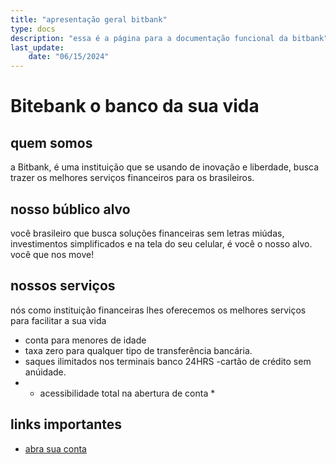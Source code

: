 ```yaml
---
title: "apresentação geral bitbank"
type: docs
description: "essa é a página para a documentação funcional da bitbank"
last_update: 
    date: "06/15/2024"
---
```


# Bitebank o banco da sua vida
## quem somos
a Bitbank, é uma instituição que se usando de inovação e liberdade, busca trazer os melhores serviços financeiros para os brasileiros.

## nosso búblico alvo
você brasileiro que busca soluções financeiras sem letras miúdas, investimentos simplificados e na tela do seu celular, é você o nosso alvo. você que nos move!

## nossos serviços
nós como instituição financeiras lhes oferecemos os melhores serviços para facilitar a sua vida
- conta para menores de idade
- taxa zero para qualquer tipo de transferência bancária.
- saques ilimitados nos terminais banco 24HRS
-cartão de crédito sem anúidade.
- * acessibilidade total na abertura de conta *

## links importantes
- [abra sua conta](httpss://bitbank.com.br/criaconta)